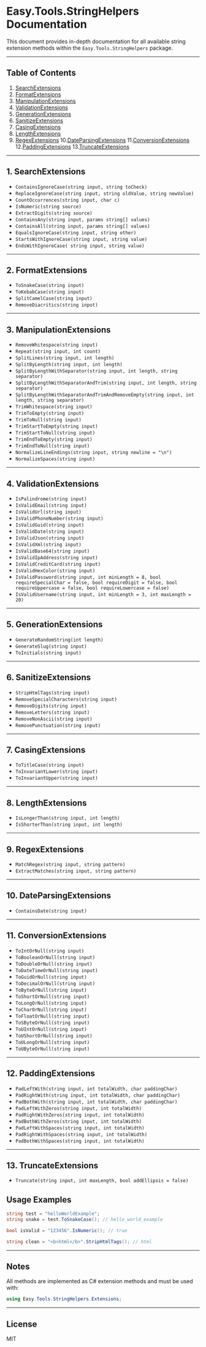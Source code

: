 # Easy.Tools.StringHelpers Documentation

This document provides in-depth documentation for all available string extension methods within the `Easy.Tools.StringHelpers` package.

---

## Table of Contents

1. [SearchExtensions](#1-searchextensions)
2. [FormatExtensions](#2-formatextensions)
3. [ManipulationExtensions](#3-manipulationextensions)
4. [ValidationExtensions](#4-validationextensions)
5. [GenerationExtensions](#5-generationextensions)
6. [SanitizeExtensions](#6-sanitizeextensions)
7. [CasingExtensions](#7-casingextensions)
8. [LengthExtensions](#8-lengthextensions)
9. [RegexExtensions](#9-regexextensions)
10.[DateParsingExtensions](#10-dateparsingextensions)
11.[ConversionExtensions](#11-conversionextensions)
12.[PaddingExtensions](#12-paddingextensions)
13.[TruncateExtensions](#13-rruncateextensions)

---

## 1. SearchExtensions

- `ContainsIgnoreCase(string input, string toCheck)`
- `ReplaceIgnoreCase(string input, string oldValue, string newValue)`
- `CountOccurrences(string input, char c)`
- `IsNumeric(string source)`
- `ExtractDigits(string source)`
- `ContainsAny(string input, params string[] values)`
- `ContainsAll(string input, params string[] values)`
- `EqualsIgnoreCase(string input, string other)`
- `StartsWithIgnoreCase(string input, string value)`
- `EndsWithIgnoreCase( string input, string value)`

---

## 2. FormatExtensions

- `ToSnakeCase(string input)`
- `ToKebabCase(string input)`
- `SplitCamelCase(string input)`
- `RemoveDiacritics(string input)`

---

## 3. ManipulationExtensions

- `RemoveWhitespace(string input)`
- `Repeat(string input, int count)`
- `SplitLines(string input, int length)`
- `SplitByLength(string input, int length)`
- `SplitByLengthWithSeparator(string input, int length, string separator)`
- `SplitByLengthWithSeparatorAndTrim(string input, int length, string separator)`
- `SplitByLengthWithSeparatorAndTrimAndRemoveEmpty(string input, int length, string separator)`
- `TrimWhitespace(string input)`
- `TrimToEmpty(string input)`
- `TrimToNull(string input)`
- `TrimStartToEmpty(string input)`
- `TrimStartToNull(string input)`
- `TrimEndToEmpty(string input)`
- `TrimEndToNull(string input)`
- `NormalizeLineEndings(string input, string newline = "\n")`
- `NormalizeSpaces(string input)`

---

## 4. ValidationExtensions

- `IsPalindrome(string input)`
- `IsValidEmail(string input)`
- `IsValidUrl(string input)`
- `IsValidPhoneNumber(string input)`
- `IsValidGuid(string input)`
- `IsValidDate(string input)`
- `IsValidJson(string input)`
- `IsValidXml(string input)`
- `IsValidBase64(string input)`
- `IsValidIpAddress(string input)`
- `IsValidCreditCard(string input)`
- `IsValidHexColor(string input)`
- `IsValidPassword(string input, int minLength = 8, bool requireSpecialChar = false, bool requireDigit = false, bool requireUppercase = false, bool requireLowercase = false)`
- `IsValidUsername(string input, int minLength = 3, int maxLength = 20)`

---

## 5. GenerationExtensions

- `GenerateRandomString(int length)`
- `GenerateSlug(string input)`
- `ToInitials(string input)`

---

## 6. SanitizeExtensions

- `StripHtmlTags(string input)`
- `RemoveSpecialCharacters(string input)`
- `RemoveDigits(string input)`
- `RemoveLetters(string input)`
- `RemoveNonAscii(string input)`
- `RemovePunctuation(string input)`

---

## 7. CasingExtensions

- `ToTitleCase(string input)`
- `ToInvariantLower(string input)`
- `ToInvariantUpper(string input)`

---

## 8. LengthExtensions

- `IsLongerThan(string input, int length)`
- `IsShorterThan(string input, int length)`

---

## 9. RegexExtensions

- `MatchRegex(string input, string pattern)`
- `ExtractMatches(string input, string pattern)`

---

## 10. DateParsingExtensions

- `ContainsDate(string input)`

---

## 11. ConversionExtensions

- `ToIntOrNull(string input)`
- `ToBooleanOrNull(string input)`
- `ToDoubleOrNull(string input)`
- `ToDateTimeOrNull(string input)`
- `ToGuidOrNull(string input)`
- `ToDecimalOrNull(string input)`
- `ToByteOrNull(string input)`
- `ToShortOrNull(string input)`
- `ToLongOrNull(string input)`
- `ToCharOrNull(string input)`
- `ToFloatOrNull(string input)`
- `ToSByteOrNull(string input)`
- `ToUIntOrNull(string input)`
- `ToUShortOrNull(string input)`
- `ToULongOrNull(string input)`
- `ToUByteOrNull(string input)`

---

## 12. PaddingExtensions

- `PadLeftWith(string input, int totalWidth, char paddingChar)`
- `PadRightWith(string input, int totalWidth, char paddingChar)`
- `PadBothWith(string input, int totalWidth, char paddingChar)`
- `PadLeftWithZeros(string input, int totalWidth)`
- `PadRightWithZeros(string input, int totalWidth)`
- `PadBothWithZeros(string input, int totalWidth)`
- `PadLeftWithSpaces(string input, int totalWidth)`
- `PadRightWithSpaces(string input, int totalWidth)`
- `PadBothWithSpaces(string input, int totalWidth)`

---

## 13. TruncateExtensions

- `Truncate(string input, int maxLength, bool addEllipsis = false)`

## Usage Examples

```csharp
string test = "helloWorldExample";
string snake = test.ToSnakeCase(); // hello_world_example

bool isValid = "123456".IsNumeric(); // true

string clean = "<b>html</b>".StripHtmlTags(); // html
```

---

## Notes

All methods are implemented as C# extension methods and must be used with:

```csharp
using Easy.Tools.StringHelpers.Extensions;
```

---

## License

MIT